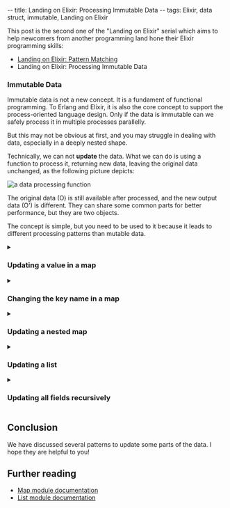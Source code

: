 -- title: Landing on Elixir: Processing Immutable Data
-- tags: Elixir, data struct, immutable, Landing on Elixir

This post is the second one of the "Landing on Elixir" serial which aims to help newcomers from another programming land hone their Elixir programming skills:

- [Landing on Elixir: Pattern Matching](./landing-on-elixir-pattern-matching)
- Landing on Elixir: Processing Immutable Data

### Immutable Data

Immutable data is not a new concept. It is a fundament of functional programming. To Erlang and Elixir, it is also the core concept to support the process-oriented language design. Only if the data is immutable can we safely process it in multiple processes parallelly.

But this may not be obvious at first, and you may struggle in dealing with data, especially in a deeply nested shape.

Technically, we can not **update** the data. What we can do is using a function to process it, returning new data, leaving the original data unchanged, as the following picture depicts:

![a data processing function](/post-images/a-data-processing-function.png)

The original data (O) is still available after processed, and the new output data (O') is different. They can share some common parts for better performance, but they are two objects.

The concept is simple, but you need to be used to it because it leads to different processing patterns than mutable data.

<details>
<summary><h3>Updating a value in a map</h3></summary>

Let's assume you have a piece of data like this:

```elixir
data = %{"id" => "ABCDEF"}
```

And you need to lower case the id value (`"ABCDEF"`), with all other fields remaining the same. The expected result is:

```elixir
iex> process.(data)
%{"id" => "abcdef"}
```

Solutions:

You can achieve it by using the `|` (map specific update) operator:

```elixir
process = fn %{"id" => id} = data ->
  %{data | "id" => String.downcase(id)}
end
```

or [`Map.update!/3`](https://hexdocs.pm/elixir/Map.html#update!/3)

```elixir
process = fn data ->
  Map.update!(data, "id", &String.downcase/1)
end
```

There are other helpful functions provided by the Map module, e.g.

- `replace/3` for replacing a value under an existing key
- `update/4` for updating a value based on its original value and setting a default if not already presenting
- `put/3` for setting a key, value pair no matter if it is already in the map
- `put_new/3` for setting a new key and its value

You can choose the right function to use depending on whether the key is already in the map and if the update is based on the original value.
</details>

<details>
<summary><h3>Changing the key name in a map</h3></summary>

What if you need to change the key's name? For example, for the following map, to change the key name from `_id` to `id`:

```elixir
# from:
%{"_id" => "example"}

# to:
%{"id" => "example"}
```

[`Map.pop/3`](https://hexdocs.pm/elixir/Map.html#pop/3) is a good fit here:

```elixir
fn data ->
  # first we remove the old key ("_id"), and save its value
  {id_value, temp_data} = Map.pop(data, "_id")

  # optionally,restructure we may compute a new value based on the
  # original value:
  #
  # id_value = process_id_value(id_value)

  # then we put back the id value under a new key ("id")
  Map.put(temp_data, "id", id_value)
end
```
</details>

<details>
<summary><h3>Updating a nested map</h3></summary>

What if the target is not at the top level of the map? For example, to downcase the id value in the following data:

```elixir
%{
  a: %{
    b: %{
      c: %{
        "id" => "EXAMPLE" # <- change it to "example"
      }
    }
  }
}
```

One solution can be:

```elixir
fn data ->
  Map.update!(data, :a, fn data_a ->
    Map.update!(data_a, :b, fn data_b ->
      Map.update!(data_b, :c, fn data_c ->
        Map.update!(data_c, "id", &String.downcase/1)
      end)
    end)
  end)
end)
```

Looks too complex? We can employ [`Kernel.update_in/2`](https://hexdocs.pm/elixir/Kernel.html#update_in/2) to simplify it:

```elixir
fn data ->
  update_in(data.a.b.c["id"], &String.downcase/1)
end
```
</details>

<details>
<summary><h3>Updating a list</h3></summary>

Let's say we want to convert the second item in the list, upcasing its value:

```elixir
# before
["a", "b", "c", "d"]

# after
["a", "B", "c", "d"]
```
We can use [`List.update_at/3`](https://hexdocs.pm/elixir/List.html#update_at/3) to update any data at a given index in a list:

```elixir
fn data ->
  List.update_at(data, 1, &String.upcase/1)
end
```

The before and after lists look like this:

![updating a list](/post-images/updating-a-list.png)

This is expensive when the list is big because we may reconstructure n heads again to generate the new list.
</details>

<details>
<summary><h3>Updating all fields recursively</h3></summary>

In some cases, we don't know exactly where the position of the target is. For example, let's say we want to replace all the image URLs in the following data, replacing `"example.com"` to `"image.example.com"`:

```elixir
# orignal data
%{
  "data" => %{
-   "logo" => "http://example.com/logo.png",
+   "logo" => "http://image.example.com/logo.png",
    "articles" => [
      %{
        "title" => "Article 1",
        "image" => %{
-         "url" => "http://example.com/1.png"
+         "url" => "http://image.example.com/1.png"
        }
      },
      %{
        "title" => "Article 2",
        "image" => %{
-         "url" => "http://example.com/2.png"
+         "url" => "http://image.example.com/2.png"
        }
      }
    ]
  }
}
```

We can use `Enum.map/2` to update recursively.

For a map, we iterate all its `{key, value}` pairs:

```elixir
def process(map) when is_map(map),
  do: map
      |> Enum.map(fn {key, value} ->
        {key, process(value)}
      end)
      |> Enum.into(%{})
```

or

```elixir
def process(map) when is_map(map) do
  for {key, value} <- map, into: %{} do
    {key, process(value)}
  end
end
```

For a list, we iterate all items inside it:

```elixir
def process(list) when is_list(list),
  do: Enum.map(list, &process/1)
```

For a binary, we apply the replacing on it:

```elixir
def process(url) when is_binary(url),
  do: String.replace(
    url,
    "http://example.com/",
    "http://image.example.com/"
  )
```

Otherwise, we just return the original data:

```elixir
def process(other), do: other
```

So the final function would be:

```elixir
def process(map) when is_map(map) do
  for {key, value} <- map, into: %{} do
    {key, process(value)}
  end
end

def process(list) when is_list(list),
  do: Enum.map(list, &process/1)

def process(url) when is_binary(url),
  do:
    String.replace(
      url,
      "http://example.com/",
      "http://image.example.com/"
    )

def process(other), do: other
```

This, of course is not complete because other data structs can be iterated, and you can use this pattern to transform your data’s shape recursively.
</details>

## Conclusion

We have discussed several patterns to update some parts of the data. I hope they are helpful to you!

## Further reading

* [Map module documentation](https://hexdocs.pm/elixir/Map.html)
* [List module documentation](https://hexdocs.pm/elixir/List.html)


